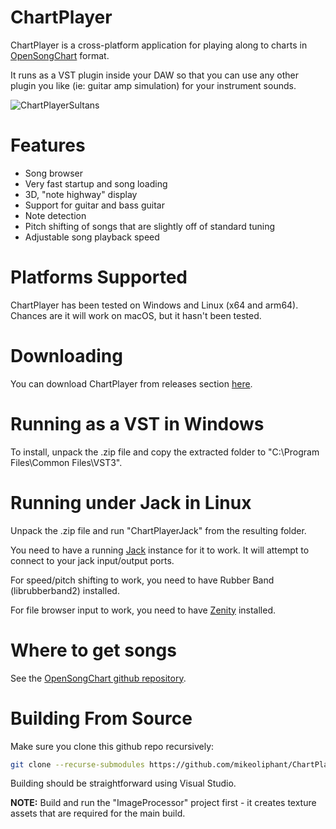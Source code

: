 # ChartPlayer

ChartPlayer is a cross-platform application for playing along to charts in [OpenSongChart](https://github.com/mikeoliphant/OpenSongChart) format.

It runs as a VST plugin inside your DAW so that you can use any other plugin you like (ie: guitar amp simulation) for your instrument sounds.

![ChartPlayerSultans](https://github.com/mikeoliphant/ChartPlayer/assets/6710799/a0aafcdf-4121-425f-945b-07974ec7dbcc)

# Features

* Song browser
* Very fast startup and song loading
* 3D, "note highway" display
* Support for guitar and bass guitar
* Note detection
* Pitch shifting of songs that are slightly off of standard tuning
* Adjustable song playback speed

# Platforms Supported

ChartPlayer has been tested on Windows and Linux (x64 and arm64). Chances are it will work on macOS, but it hasn't been tested.

# Downloading

You can download ChartPlayer from releases section [here](https://github.com/mikeoliphant/ChartPlayer/releases/latest).

# Running as a VST in Windows

To install, unpack the .zip file and copy the extracted folder to "C:\Program Files\Common Files\VST3".

# Running under Jack in Linux

Unpack the .zip file and run "ChartPlayerJack" from the resulting folder.

You need to have a running [Jack](https://jackaudio.org/) instance for it to work. It will attempt to connect to your jack input/output ports.

For speed/pitch shifting to work, you need to have Rubber Band (librubberband2) installed.

For file browser input to work, you need to have [Zenity](https://help.gnome.org/users/zenity/stable/index.html.en) installed.

# Where to get songs

See the [OpenSongChart github repository](https://github.com/mikeoliphant/OpenSongChart).

# Building From Source

Make sure you clone this github repo recursively:

```bash
git clone --recurse-submodules https://github.com/mikeoliphant/ChartPlayer
```

Building should be straightforward using Visual Studio.

**NOTE:** Build and run the "ImageProcessor" project first - it creates texture assets that are required for the main build.

